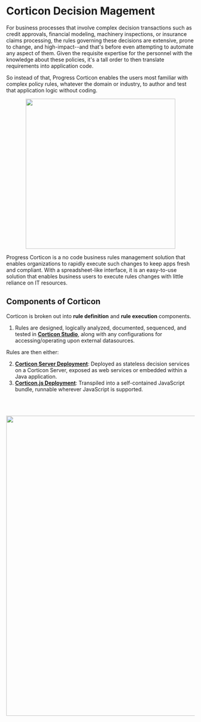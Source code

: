 # Corticon Decision Magement

For business processes that involve complex decision transactions such as credit approvals, financial modeling, machinery inspections, or insurance claims processing, the rules governing these decisions are extensive, prone to change, and high-impact--and that's before even attempting to automate any aspect of them. Given the requisite expertise for the personnel with the knowledge about these policies, it's a tall order to then translate requirements into application code. 

So instead of that, Progress Corticon enables the users most familiar with complex policy rules, whatever the domain or industry, to author and test that application logic without coding. 

<p align="center">  <img src="assets/be-more-explicit.jpg" width="400"/></p>

Progress Corticon is a no code business rules management solution that enables organizations to rapidly execute such changes to keep apps fresh and compliant. With a spreadsheet-like interface, it is an easy-to-use solution that enab​​les business users to execute rules changes with little reliance on IT resources.


## Components of Corticon

Corticon is broken out into **rule definition** and **rule execution** components.

1.  Rules are designed, logically analyzed, documented, sequenced, and tested in **[Corticon Studio](studio/)**, along with any configurations for accessing/operating upon external datasources.

Rules are then either:

2) **[Corticon Server Deployment](server/)**: Deployed as stateless decision services on a Corticon Server, exposed as web services or embedded within a Java application.
3) **[Corticon.js Deployment](js/)**: Transpiled into a self-contained JavaScript bundle, runnable wherever JavaScript is supported.

<br>
<br>
<p align="center">  <img src="assets/design flow corticon.png" width="800"/>
</p>
